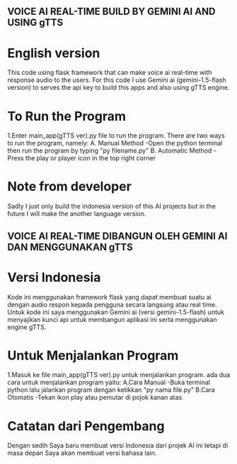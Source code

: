 ## VOICE AI REAL-TIME BUILD BY GEMINI AI AND USING gTTS ##


# English version
This code using flask framework that can make voice ai real-time with response audio to the users.
For this code I use Gemini ai (gemini-1.5-flash version) to serves the api key to build this apps and also using gTTS engine.

# To Run the Program
1.Enter main_app(gTTS ver).py file to run the program. There are two ways to run the program, namely:
A. Manual Method
-Open the python terminal then run the program by typing "py filename.py"
B. Automatic Method
-Press the play or player icon in the top right corner

# Note from developer
Sadly I just only build the indonesia version of this AI projects but in the future I will make the another language version.

## VOICE AI REAL-TIME DIBANGUN OLEH GEMINI AI DAN MENGGUNAKAN gTTS ##


# Versi Indonesia
Kode ini menggunakan framework flask yang dapat membuat suatu ai dengan audio respon kepada pengguna secara langsung atau real time.
Untuk kode ini saya menggunakan Gemini ai (versi gemini-1.5-flash) untuk menyajikan kunci api untuk membangun aplikasi ini serta menggunakan engine gTTS.

# Untuk Menjalankan Program
1.Masuk ke file main_app(gTTS ver).py untuk menjalankan program. ada dua cara untuk menjalankan program yaitu:
A.Cara Manual
-Buka terminal python lalu jalankan program dengan ketikkan "py nama file.py"
B.Cara Otomatis
-Tekan ikon play atau pemutar di pojok kanan atas

# Catatan dari Pengembang
Dengan sedih Saya baru membuat versi Indonesia dari projek AI ini tetapi di masa depan Saya akan membuat versi bahasa lain.
